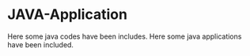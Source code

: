 # JAVA-Application
Here some java codes have been includes.
Here some java applications have been included.
